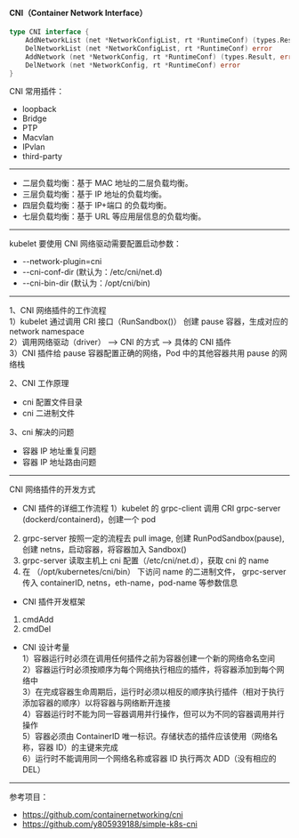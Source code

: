 #### CNI（Container Network Interface）

```go
type CNI interface {
    AddNetworkList (net *NetworkConfigList, rt *RuntimeConf) (types.Result, error)
    DelNetworkList (net *NetworkConfigList, rt *RuntimeConf) error
    AddNetwork (net *NetworkConfig, rt *RuntimeConf) (types.Result, error)
    DelNetwork (net *NetworkConfig, rt *RuntimeConf) error
}
```

CNI 常用插件：
- loopback
- Bridge
- PTP
- Macvlan
- IPvlan
- third-party

---
- 二层负载均衡：基于 MAC 地址的二层负载均衡。
- 三层负载均衡：基于 IP 地址的负载均衡。
- 四层负载均衡：基于 IP+端口 的负载均衡。
- 七层负载均衡：基于 URL 等应用层信息的负载均衡。

---
kubelet 要使用 CNI 网络驱动需要配置启动参数： 
- --network-plugin=cni
- --cni-conf-dir (默认为：/etc/cni/net.d)
- --cni-bin-dir (默认为：/opt/cni/bin)

---
1、CNI 网络插件的工作流程  
1）kubelet 通过调用 CRI 接口（RunSandbox()） 创建 pause 容器，生成对应的 network namespace  
2）调用网络驱动（driver） --> CNI 的方式 --> 具体的 CNI 插件  
3）CNI 插件给 pause 容器配置正确的网络，Pod 中的其他容器共用 pause 的网络栈

2、CNI 工作原理  
- cni 配置文件目录
- cni 二进制文件

3、cni 解决的问题  
- 容器 IP 地址重复问题
- 容器 IP 地址路由问题

---
CNI 网络插件的开发方式   
- CNI 插件的详细工作流程
1）kubelet 的 grpc-client 调用 CRI grpc-server (dockerd/containerd)，创建一个 pod
2) grpc-server 按照一定的流程去 pull image, 创建 RunPodSandbox(pause), 创建 netns，启动容器，将容器加入 Sandbox()
3) grpc-server 读取主机上 cni 配置（/etc/cni/net.d），获取 cni 的 name
4) 在 （/opt/kubernetes/cni/bin） 下访问 name 的二进制文件，
   grpc-server 传入 containerID, netns，eth-name，pod-name 等参数信息

- CNI 插件开发框架
1) cmdAdd
2) cmdDel

- CNI 设计考量   
1）容器运行时必须在调用任何插件之前为容器创建一个新的网络命名空间   
2）容器运行时必须按顺序为每个网络执行相应的插件，将容器添加到每个网络中   
3）在完成容器生命周期后，运行时必须以相反的顺序执行插件（相对于执行添加容器的顺序）以将容器与网络断开连接   
4）容器运行时不能为同一容器调用并行操作，但可以为不同的容器调用并行操作   
5）容器必须由 ContainerID 唯一标识。存储状态的插件应该使用（网络名称，容器 ID）的主键来完成   
6）运行时不能调用同一个网络名称或容器 ID 执行两次 ADD（没有相应的 DEL）

---
参考项目：  
- https://github.com/containernetworking/cni
- https://github.com/y805939188/simple-k8s-cni